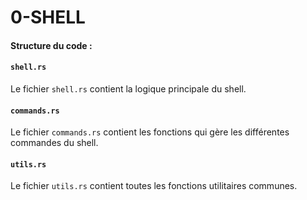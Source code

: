 # 0-SHELL 
####  Structure du code :

####  `shell.rs `
Le fichier `shell.rs` contient la logique principale du shell.


####  `commands.rs `
Le fichier `commands.rs` contient les fonctions qui gère les différentes commandes du shell.

####  `utils.rs `
Le fichier `utils.rs` contient toutes les fonctions utilitaires communes.